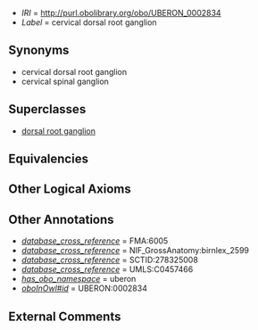  * *IRI* = http://purl.obolibrary.org/obo/UBERON_0002834
 * *Label* = cervical dorsal root ganglion

## Synonyms

 * cervical dorsal root ganglion
 * cervical spinal ganglion

## Superclasses

 * [dorsal root ganglion](../../UBERON/44/UBERON_0000044.md)

## Equivalencies


## Other Logical Axioms


## Other Annotations

 * *[database_cross_reference](../../ef/oboInOwl#hasDbXref.md)* = FMA:6005
 * *[database_cross_reference](../../ef/oboInOwl#hasDbXref.md)* = NIF_GrossAnatomy:birnlex_2599
 * *[database_cross_reference](../../ef/oboInOwl#hasDbXref.md)* = SCTID:278325008
 * *[database_cross_reference](../../ef/oboInOwl#hasDbXref.md)* = UMLS:C0457466
 * *[has_obo_namespace](../../ce/oboInOwl#hasOBONamespace.md)* = uberon
 * *[oboInOwl#id](../../id/oboInOwl#id.md)* = UBERON:0002834

## External Comments

